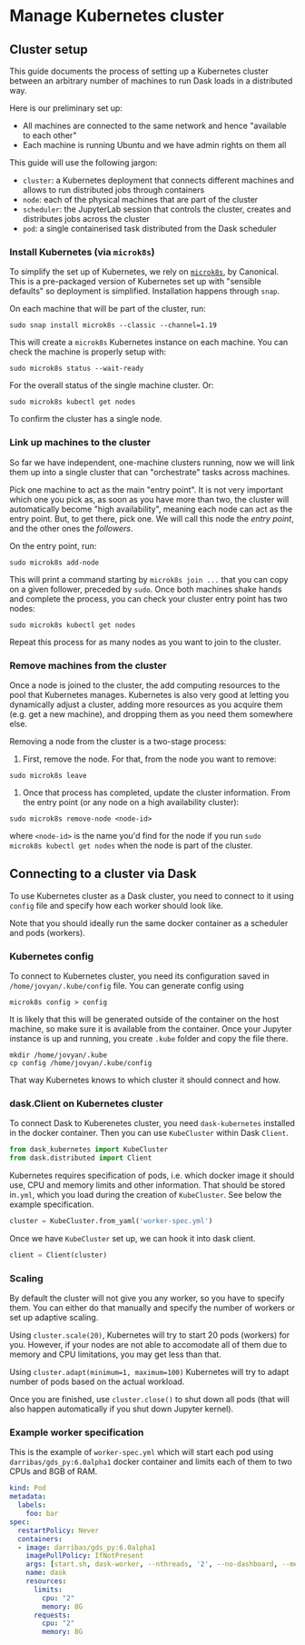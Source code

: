 # Manage Kubernetes cluster

## Cluster setup

This guide documents the process of setting up a Kubernetes cluster between an arbitrary number of machines to run Dask loads in a distributed way.

Here is our preliminary set up:

- All machines are connected to the same network and hence "available to each other"
- Each machine is running Ubuntu and we have admin rights on them all

This guide will use the following jargon:

- `cluster`: a Kubernetes deployment that connects different machines and allows to run distributed jobs through containers
- `node`: each of the physical machines that are part of the cluster
- `scheduler`: the JupyterLab session that controls the cluster, creates and distributes jobs across the cluster
- `pod`: a single containerised task distributed from the Dask scheduler

### Install Kubernetes (via `microk8s`)

To simplify the set up of Kubernetes, we rely on [`microk8s`](https://microk8s.io), by Canonical. This is a pre-packaged version of Kubernetes set up with "sensible defaults" so deployment is simplified. Installation happens through `snap`.

On each machine that will be part of the cluster, run:

```
sudo snap install microk8s --classic --channel=1.19
```

This will create a `microk8s` Kubernetes instance on each machine. You can check the machine is properly setup with:

```
sudo microk8s status --wait-ready
```

For the overall status of the single machine cluster. Or:

```
sudo microk8s kubectl get nodes
```

To confirm the cluster has a single node.

### Link up machines to the cluster

So far we have independent, one-machine clusters running, now we will link them up into a single cluster that can "orchestrate" tasks across machines.

Pick one machine to act as the main "entry point". It is not very important which one you pick as, as soon as you have more than two, the cluster will automatically become "high availability", meaning each node can act as the entry point. But, to get there, pick one. We will call this node the *entry point*, and the other ones the *followers*.

On the entry point, run:

```
sudo microk8s add-node
```

This will print a command starting by `microk8s join ...` that you can copy on a given follower, preceded by `sudo`. Once both machines shake hands and complete the process, you can check your cluster entry point has two nodes:

```
sudo microk8s kubectl get nodes
```

Repeat this process for as many nodes as you want to join to the cluster.

### Remove machines from the cluster

Once a node is joined to the cluster, the add computing resources to the pool that Kubernetes manages. Kubernetes is also very good at letting you dynamically adjust a cluster, adding more resources as you acquire them (e.g. get a new machine), and dropping them as you need them somewhere else. 

Removing a node from the cluster is a two-stage process:

1. First, remove the node. For that, from the node you want to remove:

```
sudo microk8s leave
```
1.  Once that process has completed, update the cluster information. From the entry point (or any node on a high availability cluster):

```
sudo microk8s remove-node <node-id>
```

where `<node-id>` is the name you'd find for the node if you run `sudo microk8s kubectl get nodes` when the node is part of the cluster.

## Connecting to a cluster via Dask

To use Kubernetes cluster as a Dask cluster, you need to connect to it using `config` file and specify how each worker should look like. 

Note that you should ideally run the same docker container as a scheduler and pods (workers).

### Kubernetes config

To connect to Kubernetes cluster, you need its configuration saved in `/home/jovyan/.kube/config` file. You can generate config using 

```shell
microk8s config > config
```

It is likely that this will be generated outside of the container on the host machine, so make sure it is available from the container. Once your Jupyter instance is up and running, you create `.kube` folder and copy the file there.

```shell
mkdir /home/jovyan/.kube
cp config /home/jovyan/.kube/config
```

That way Kubernetes knows to which cluster it should connect and how.

### dask.Client on Kubernetes cluster

To connect Dask to Kuberenetes cluster, you need `dask-kubernetes` installed in the docker container. Then you can use `KubeCluster` within Dask `Client`.

```python
from dask_kubernetes import KubeCluster
from dask.distributed import Client
```

Kubernetes requires specification of pods, i.e. which docker image it should use, CPU and memory limits and other information. That should be stored in`.yml`, which you load during the creation of `KubeCluster`. See below the example specification.

```python
cluster = KubeCluster.from_yaml('worker-spec.yml')
```

Once we have `KubeCluster` set up, we can hook it into dask client.

```python
client = Client(cluster)
```

### Scaling

By default the cluster will not give you any worker, so you have to specify them. You can either do that manually and specify the number of workers or set up adaptive scaling. 

Using `cluster.scale(20)`, Kubernetes will try to start 20 pods (workers) for you. However, if your nodes are not able to accomodate all of them due to memory and CPU limitations, you may get less than that.  

Using `cluster.adapt(minimum=1, maximum=100)` Kubernetes will try to adapt number of pods based on the actual workload.

Once you are finished, use `cluster.close()` to shut down all pods (that will also happen automatically if you shut down Jupyter kernel).

### Example worker specification

This is the example of `worker-spec.yml` which will start each pod using `darribas/gds_py:6.0alpha1` docker container and limits each of them to two CPUs and 8GB of RAM.


```yaml
kind: Pod
metadata:
  labels:
    foo: bar
spec:
  restartPolicy: Never
  containers:
  - image: darribas/gds_py:6.0alpha1
    imagePullPolicy: IfNotPresent
    args: [start.sh, dask-worker, --nthreads, '2', --no-dashboard, --memory-limit, 6GB, --death-timeout, '60']
    name: dask
    resources:
      limits:
        cpu: "2"
        memory: 8G
      requests:
        cpu: "2"
        memory: 8G
```
